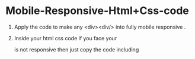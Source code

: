 # Mobile-Responsive-Html+Css-code
1. Apply the code to make any &lt;div>&lt;div/> into fully mobile responsive .

2. Inside your html css code if you face  your <div> is not responsive then just copy the code including <style><style/> .
  
3. Paste it inside your < section>  < section/> code.

4. Allign the code according to its position
